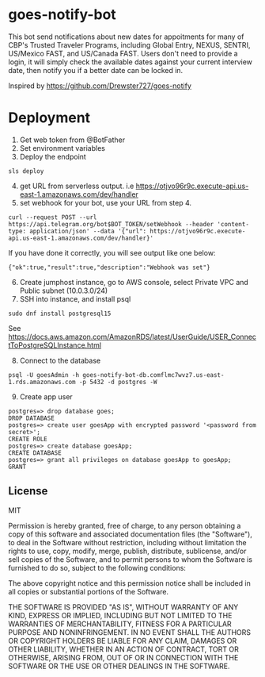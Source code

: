 # goes-notify-bot

This bot send notifications about new dates for appoitments for many of CBP's Trusted Traveler Programs, including Global Entry, NEXUS, SENTRI, US/Mexico FAST, and US/Canada FAST. Users don't need to provide a login, it will simply check the available dates against your current interview date, then notify you if a better date can be locked in.

Inspired by https://github.com/Drewster727/goes-notify


# Deployment

1. Get web token from @BotFather
2. Set environment variables
3. Deploy the endpoint
```
sls deploy
```
4. get URL from serverless output. i.e https://otjvo96r9c.execute-api.us-east-1.amazonaws.com/dev/handler
5. set webhook for your bot, use your URL from step 4.
```
curl --request POST --url https://api.telegram.org/bot$BOT_TOKEN/setWebhook --header 'content-type: application/json' --data '{"url": https://otjvo96r9c.execute-api.us-east-1.amazonaws.com/dev/handler}'
```
If you have done it correctly, you will see output like one below:
```
{"ok":true,"result":true,"description":"Webhook was set"}
```
6. Create jumphost instance, go to AWS console, select Private VPC and Public subnet (10.0.3.0/24) 
7. SSH into instance, and install psql
```
sudo dnf install postgresql15
```
See https://docs.aws.amazon.com/AmazonRDS/latest/UserGuide/USER_ConnectToPostgreSQLInstance.html

8. Connect to the database
```
psql -U goesAdmin -h goes-notify-bot-db.comflmc7wvz7.us-east-1.rds.amazonaws.com -p 5432 -d postgres -W
```

9. Create app user
```
postgres=> drop database goes;
DROP DATABASE
postgres=> create user goesApp with encrypted password '<password from secret>';
CREATE ROLE
postgres=> create database goesApp;
CREATE DATABASE
postgres=> grant all privileges on database goesApp to goesApp;
GRANT
```

## License
MIT

Permission is hereby granted, free of charge, to any person obtaining a copy of this software and associated documentation files (the "Software"), to deal in the Software without restriction, including without limitation the rights to use, copy, modify, merge, publish, distribute, sublicense, and/or sell copies of the Software, and to permit persons to whom the Software is furnished to do so, subject to the following conditions:

The above copyright notice and this permission notice shall be included in all copies or substantial portions of the Software.

THE SOFTWARE IS PROVIDED "AS IS", WITHOUT WARRANTY OF ANY KIND, EXPRESS OR IMPLIED, INCLUDING BUT NOT LIMITED TO THE WARRANTIES OF MERCHANTABILITY, FITNESS FOR A PARTICULAR PURPOSE AND NONINFRINGEMENT. IN NO EVENT SHALL THE AUTHORS OR COPYRIGHT HOLDERS BE LIABLE FOR ANY CLAIM, DAMAGES OR OTHER LIABILITY, WHETHER IN AN ACTION OF CONTRACT, TORT OR OTHERWISE, ARISING FROM, OUT OF OR IN CONNECTION WITH THE SOFTWARE OR THE USE OR OTHER DEALINGS IN THE SOFTWARE.
